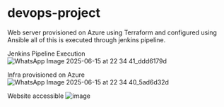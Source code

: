 
# devops-project
Web server provisioned on Azure using Terraform and configured using Ansible all of this is executed through jenkins pipeline.

Jenkins Pipeline Execution
![WhatsApp Image 2025-06-15 at 22 34 41_ddd6179d](https://github.com/user-attachments/assets/6f707e24-52c7-442b-8e7a-6ed0ddd3f876)

Infra provisioned on Azure
![WhatsApp Image 2025-06-15 at 22 34 40_5ad6d32d](https://github.com/user-attachments/assets/b93419e4-7ee2-4381-ac3c-7742cd5e8612)

Website accessible
![image](https://github.com/user-attachments/assets/f9664a40-cd8d-4dd8-828f-de280552eb8d)


